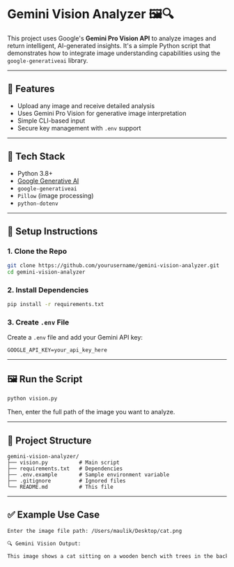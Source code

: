 # Gemini Vision Analyzer 🖼️🔍

This project uses Google's **Gemini Pro Vision API** to analyze images and return intelligent, AI-generated insights. It's a simple Python script that demonstrates how to integrate image understanding capabilities using the `google-generativeai` library.

---

## 🚀 Features

- Upload any image and receive detailed analysis
- Uses Gemini Pro Vision for generative image interpretation
- Simple CLI-based input
- Secure key management with `.env` support

---

## 🧰 Tech Stack

- Python 3.8+
- [Google Generative AI](https://ai.google.dev/)
- `google-generativeai`
- `Pillow` (image processing)
- `python-dotenv`

---

## 🔧 Setup Instructions

### 1. Clone the Repo

```bash
git clone https://github.com/yourusername/gemini-vision-analyzer.git
cd gemini-vision-analyzer
```

### 2. Install Dependencies

```bash
pip install -r requirements.txt
```

### 3. Create `.env` File

Create a `.env` file and add your Gemini API key:

```env
GOOGLE_API_KEY=your_api_key_here
```

---

## 🖼️ Run the Script

```bash
python vision.py
```

Then, enter the full path of the image you want to analyze.

---

## 📂 Project Structure

```
gemini-vision-analyzer/
├── vision.py          # Main script
├── requirements.txt   # Dependencies
├── .env.example       # Sample environment variable
├── .gitignore         # Ignored files
└── README.md          # This file
```

---

## ✅ Example Use Case

```bash
Enter the image file path: /Users/maulik/Desktop/cat.png

🔍 Gemini Vision Output:

This image shows a cat sitting on a wooden bench with trees in the background...
```


